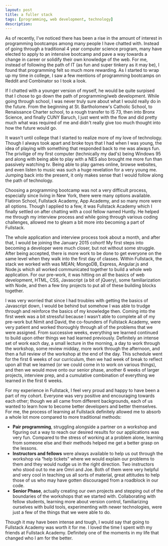 ```yaml
---
layout: post
title: a fuller stack
tags: [programming, web development, technology]
description: 
---
```


As of recently, I've noticed there has been a rise in the amount of interest in programming bootcamps among many people I have chatted with. Instead of going through a traditional 4 year computer science program, many have elected to apply to an intensive bootcamp and pave a way towards a change in career or solidify their own knowledge of the web. For me, instead of following the path of IT (as fun and super tinkery as it may be), I found that programming felt so much more rewarding. As I started to wrap up my time in college, I saw a few mentions of programming bootcamps on Reddit and Combinator so I took a look.

If I chatted with a younger version of myself, he would be quite surpised that I chose to go down the path of programming/web development. While going through school, I was never truly sure about what I would really do in the future. From the beginning at St. Bartholomew's Catholic School, to Renaissance Charter school, to a rough transfer to IS 73, then into Bronx Science, and finally CUNY Baruch, I just went with the flow and did pretty much what was required of me and didn't really give too much thought into how the future would go.

It wasn't until college that I started to realize more of my love of technology. Though I always took apart and broke toys that I had when I was young, the idea of playing with something that responded back to me was always fun. The privilige of my first computer (technically my dad's) being Windows 95 and along with being able to play with a NES also brought me more fun than passively watching tv. Being able to play games online, browse websites, and even listen to music was such a huge revelation for a very young me. Jumping back into the present, it only makes sense that I would follow along the path of technology.

Choosing a programming bootcamp was not a very difficult process, especially since living in New York, there were many options available. Flatiron School, Fullstack Academy, App Academy, and so many more were all options. Though I applied to a few, it was Fullstack Academy which I finally settled on after chatting with a cool fellow named Huntly. He helped me through my interview process and while going through various coding challenges, allowed me to gleam a bit more into becoming a part of Fullstack.

The whole application and interview process took about a month, and after that, I would be joining the January 2015 cohort! My first steps into becoming a developer were much closer, but not without some struggle. After being accepted, there is more work to be done to get everyone on the same level when they walk into the first day of classes. Within Fullstack, the stack we worked with was MEAN; MongoDB, Express, Angular.js and Node.js which all worked communicated together to build a whole web application. For our pre-work, it was hitting on all the basics of web development, HTML, CSS, Javascript (a bit of jQuery), some familiarization with Node, and then a few tiny projects to put all of these building blocks together.

I was very worried that since I had troubles with getting the basics of Javascript down, I would be behind but somehow I was able to trudge through and reinforce the basics of my knowledge then. Coming into the first week was a bit stressful because I wasn’t able to complete all of my pre-work but Nimit and David, the co-founders of Fullstack Academy, were very patient and worked thoroughly through all of the problems that we were assigned. From successive weeks, everything we learned continued to build upon other things we had learned previously. Definitely an intense set of work each day, a small lecture in the morning, a day to work through the workshop, some review midday, more work through the afternoon, and then a full review of the workshop at the end of the day. This schedule went for the first 6 weeks of our curriculum, then we had week of break to reflect upon all that we learned (or we could come in to work on various things), and then we would move onto our senior phase, another 6 weeks of larger projects, interview prep, and a cumulative combination of everything we learned in the first 6 weeks.

For my experience in Fullstack, I feel very proud and happy to have been a part of my cohort. Everyone was very positive and encouraging towards each other; though we all came from different backgrounds, each of us wanted to learn how to become better developers and better themselves. For me, the process of learning at Fullstack definitely allowed me to absorb a whole lot more compared to more traditional methods:
<ul>
<li><strong>Pair programming</strong>, struggling alongside a partner on a workshop and figuring out a way to reach our desired results for our applications was very fun. Compared to the stress of working at a problem alone, learning from someone else and their methods helped me get a better grasp on the lessons.</li>
<li><strong>Instructors and fellows</strong> were always available to help us out through the workshop via “help tickets” where we would explain our problems to them and they would nudge us in the right direction. Two instructors who stood out to me are Omri and Joe. Both of them were very helpful and very cool in teaching us all sorts of material, great attitudes to help those of us who may have gotten discouraged from a roadblock in our code.</li>
<li><strong>Senior Phase</strong>, actually creating our own projects and stepping out of the boundaries of the workshops that we started with. Collaborating with fellow students, learning more about version control, familiarizing ourselves with build tools, experimenting with newer technologies, were just a few of the things that we were able to do.</li>
</ul>

Though it may have been intense and tough, I would say that going to Fullstack Academy was worth it for me. I loved the time I spent with my friends at Fullstack Academy. Definitely one of the moments in my life that changed who I am for the better.